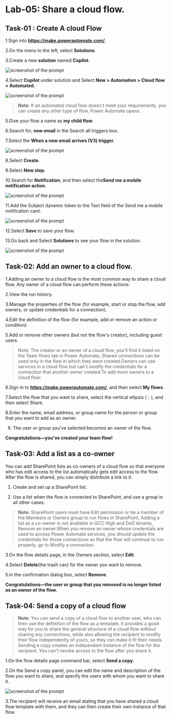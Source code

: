 # Lab-05: Share a cloud flow.

## Task-01 : Create A cloud Flow

1.Sign into **https://make.powerautomate.com/**.
   
2.On the menu to the left, select **Solutions**.
   
3.Create a new **solution** named **Copilot**.

![screenshot of the prompt ](../Media/05/solution.png)
    
4.Select **Copilot** under solution and Select **New > Automation > Cloud flow > Automated.**

![screenshot of the prompt ](../Media/05/select-new-flow.png)

>**Note**: If an automated cloud flow doesn't meet your requirements, you can create any other type of flow, Power Automate opens.

5.Give your flow a name as **my child flow**.
   
6.Search for, **new email** in the Search all triggers box.
   
7.Select the **When a new email arrives (V3) trigger**.

![screenshot of the prompt ](../Media/05/search-trigger.png)
        
8.Select **Create**.
    
9.Select **New step**.
	
10.Search for **Notification**, and then select the**Send me a mobile notification action**.

![screenshot of the prompt ](../Media/05/new-notification.png)

11.Add the Subject dynamic token to the Text field of the Send me a mobile notification card.

![screenshot of the prompt ](../Media/05/new-email-notification-flow.png)

12.Select **Save** to save your flow.
    
13.Go back and Select **Solutions** to see your flow in the solution.

![screenshot of the prompt ](../Media/05/new-flow-inside-solution.png)

## Task-02: Add an owner to a cloud flow.

1.Adding an owner to a cloud flow is the most common way to share a cloud flow. Any owner of a cloud flow can perform these actions:
   
2.View the run history.
   
3.Manage the properties of the flow (for example, start or stop the flow, add owners, or update credentials for a connection).
   
4.Edit the definition of the flow (for example, add or remove an action or condition).
   
5.Add or remove other owners (but not the flow's creator), including guest users.

> Note: The creator or an owner of a cloud flow, you'll find it listed on the Team flows tab in Power Automate, Shared connections can be used only in the flow in which they were created.Owners can use services in a cloud flow but can't modify the credentials for a connection that another owner created.To add more owners to a cloud flow:

6.Sign in to **https://make.powerautomate.com/**, and then select **My flows**.
   
7.Select the flow that you want to share, select the vertical ellipsis (⋮), and then select Share.
    
8.Enter the name, email address, or group name for the person or group that you want to add as an owner.
    
9. The user or group you've selected becomes an owner of the flow.

**Congratulations—you've created your team flow!**

## Task-03: Add a list as a co-owner

You can add SharePoint lists as co-owners of a cloud flow so that everyone who has edit access to the list automatically gets edit access to the flow. After the flow is shared, you can simply distribute a link to it. 

1. Create and set up a SharePoint list.
   
2. Use a list when the flow is connected to SharePoint, and use a group in all other cases.
   
>**Note**: SharePoint users must have Edit permission or be a member of the Members or Owners group to run flows in SharePoint, Adding a list as a co-owner is not available in GCC High and DoD tenants, Remove an owner.When you remove an owner whose credentials are used to access Power Automate services, you should update the credentials for those connections so that the flow will continue to run properly.  go to Modify a connection.

3.On the flow details page, in the Owners section, select **Edit**.
   
4.Select **Delete**(the trash can) for the owner you want to remove.
   
5.In the confirmation dialog box, select **Remove**.
   
**Congratulations—the user or group that you removed is no longer listed as an owner of the flow.**

## Task-04: **Send a copy of a cloud flow**

>**Note**: You can send a copy of a cloud flow to another user, who can then use the definition of the flow as a template. It provides a good way for you to share the general structure of a cloud flow without sharing any connections, while also allowing the recipient to modify their flow independently of yours, so they can make it fit their needs.
Sending a copy creates an independent instance of the flow for the recipient. You can't revoke access to the flow after you share it.

1.On the flow details page command bar, select **Send a copy**.
   
2.On the Send a copy panel, you can edit the name and description of the flow you want to share, and specify the users with whom you want to share it.

![screenshot of the prompt ](../Media/05/sendacopy.png)
 
3.The recipient will receive an email stating that you have shared a cloud flow template with them, and they can then create their own instance of that flow.
